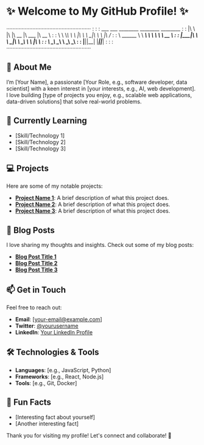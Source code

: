 # ✨ Welcome to My GitHub Profile! ✨


·······················································
:                                                     :
:     ___   ___  ________  ________  ________         :
:    |\  \ |\  \|\   __  \|\   ___ \|\   __  \        :
:    \ \  \\_\  \ \  \|\  \ \  \_|\ \ \  \|\ /_       :
:     \ \______  \ \   ____\ \  \ \\ \ \   __  \      :
:      \|_____|\  \ \  \___|\ \  \_\\ \ \  \|\  \     :
:             \ \__\ \__\    \ \_______\ \_______\    :
:              \|__|\|__|     \|_______|\|_______|    :
:                                                     :
·······················································


## 👤 About Me
I’m [Your Name], a passionate [Your Role, e.g., software developer, data scientist] with a keen interest in [your interests, e.g., AI, web development]. I love building [type of projects you enjoy, e.g., scalable web applications, data-driven solutions] that solve real-world problems.

## 🌱 Currently Learning
- [Skill/Technology 1]
- [Skill/Technology 2]
- [Skill/Technology 3]

## 💻 Projects
Here are some of my notable projects:
- **[Project Name 1](link-to-project)**: A brief description of what this project does.
- **[Project Name 2](link-to-project)**: A brief description of what this project does.
- **[Project Name 3](link-to-project)**: A brief description of what this project does.

## 📝 Blog Posts
I love sharing my thoughts and insights. Check out some of my blog posts:
- **[Blog Post Title 1](link-to-post)**
- **[Blog Post Title 2](link-to-post)**
- **[Blog Post Title 3](link-to-post)**

## 📫 Get in Touch
Feel free to reach out:
- **Email**: [your-email@example.com]
- **Twitter**: [@yourusername](https://twitter.com/yourusername)
- **LinkedIn**: [Your LinkedIn Profile](https://www.linkedin.com/in/yourprofile)

## 🛠️ Technologies & Tools
- **Languages**: [e.g., JavaScript, Python]
- **Frameworks**: [e.g., React, Node.js]
- **Tools**: [e.g., Git, Docker]

## 🎉 Fun Facts
- [Interesting fact about yourself]
- [Another interesting fact]

Thank you for visiting my profile! Let's connect and collaborate! 🌟
